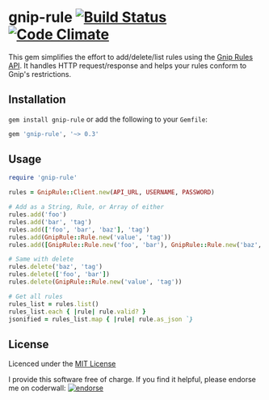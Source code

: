 # gnip-rule [![Build Status](https://secure.travis-ci.org/eriwen/gnip-rule.png)](http://travis-ci.org/eriwen/gnip-rule) [![Code Climate](https://codeclimate.com/badge.png)](https://codeclimate.com/github/eriwen/gnip-rule)
This gem simplifies the effort to add/delete/list rules using the [Gnip Rules API](http://support.gnip.com/customer/portal/articles/477713-rules-methods-documentation). It handles HTTP request/response and helps your rules conform to Gnip's restrictions.

## Installation
`gem install gnip-rule` or add the following to your `Gemfile`:

```ruby
gem 'gnip-rule', '~> 0.3'
```

## Usage

```ruby
require 'gnip-rule'

rules = GnipRule::Client.new(API_URL, USERNAME, PASSWORD)

# Add as a String, Rule, or Array of either
rules.add('foo')
rules.add('bar', 'tag')
rules.add(['foo', 'bar', 'baz'], 'tag')
rules.add(GnipRule::Rule.new('value', 'tag'))
rules.add([GnipRule::Rule.new('foo', 'bar'), GnipRule::Rule.new('baz', 'tag2')])

# Same with delete
rules.delete('baz', 'tag')
rules.delete(['foo', 'bar'])
rules.delete(GnipRule::Rule.new('value', 'tag'))

# Get all rules
rules_list = rules.list()
rules_list.each { |rule| rule.valid? }
jsonified = rules_list.map { |rule| rule.as_json `}
```

## License
Licenced under the [MIT License](http://www.opensource.org/licenses/mit-license.php)

I provide this software free of charge. If you find it helpful, please endorse me on coderwall: [![endorse](http://api.coderwall.com/eriwen/endorsecount.png)](http://coderwall.com/eriwen)
